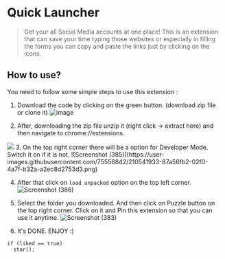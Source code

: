 # Quick Launcher

> Get your all Social Media accounts at one place! This is an extension that can save your time typing those websites or especially in filling the forms you can copy and paste the links just by clicking on the icons.

## How to use?
You need to follow some simple steps to use this extension :
1. Download the code by clicking on the green button. (download zip file or clone it)
![image](https://user-images.githubusercontent.com/75556842/210541826-c67b1f85-c584-4034-9a6a-16efcd5fae43.png)

2. After, downloading the zip file unzip it (right click -> extract here) and then navigate to chrome://extensions.
<img src="https://imgur.com/VHHipgd.jpg">
3. On the top right corner there will be a option for Developer Mode. Switch it on if it is not.
![Screenshot (385)](https://user-images.githubusercontent.com/75556842/210541933-87a56fb2-02f0-4a7f-b32a-a2ec8d2753d3.png)

4. After that click on `load unpacked` option on the top left corner.
![Screenshot (386)](https://user-images.githubusercontent.com/75556842/210541985-ec3d92be-44a9-4c6f-8afb-2550ecb47cc6.png)

5. Select the folder you downloaded. And then click on Puzzle button on the top right corner. Click on it and Pin this extension so that you can use it anytime.
![Screenshot (383)](https://user-images.githubusercontent.com/75556842/210542022-7b4a95f3-d1ff-41b4-b36d-976fd53b23aa.png)

6. It's DONE. ENJOY :)


```
if (liked == true)
  star();
```
